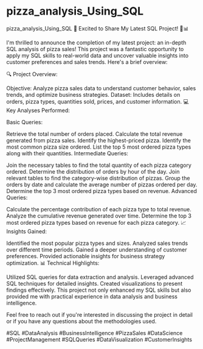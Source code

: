 # pizza_analysis_Using_SQL
pizza_analysis_Using_SQL
🌟 Excited to Share My Latest SQL Project! 🍕📊

I'm thrilled to announce the completion of my latest project: an in-depth SQL analysis of pizza sales! This project was a fantastic opportunity to apply my SQL skills to real-world data and uncover valuable insights into customer preferences and sales trends. Here's a brief overview:

🔍 Project Overview:

Objective: Analyze pizza sales data to understand customer behavior, sales trends, and optimize business strategies.
Dataset: Includes details on orders, pizza types, quantities sold, prices, and customer information.
💻 Key Analyses Performed:

Basic Queries:

Retrieve the total number of orders placed.
Calculate the total revenue generated from pizza sales.
Identify the highest-priced pizza.
Identify the most common pizza size ordered.
List the top 5 most ordered pizza types along with their quantities.
Intermediate Queries:

Join the necessary tables to find the total quantity of each pizza category ordered.
Determine the distribution of orders by hour of the day.
Join relevant tables to find the category-wise distribution of pizzas.
Group the orders by date and calculate the average number of pizzas ordered per day.
Determine the top 3 most ordered pizza types based on revenue.
Advanced Queries:

Calculate the percentage contribution of each pizza type to total revenue.
Analyze the cumulative revenue generated over time.
Determine the top 3 most ordered pizza types based on revenue for each pizza category.
📈 Insights Gained:

Identified the most popular pizza types and sizes.
Analyzed sales trends over different time periods.
Gained a deeper understanding of customer preferences.
Provided actionable insights for business strategy optimization.
📊 Technical Highlights:

Utilized SQL queries for data extraction and analysis.
Leveraged advanced SQL techniques for detailed insights.
Created visualizations to present findings effectively.
This project not only enhanced my SQL skills but also provided me with practical experience in data analysis and business intelligence.

Feel free to reach out if you're interested in discussing the project in detail or if you have any questions about the methodologies used.

#SQL #DataAnalysis #BusinessIntelligence #PizzaSales #DataScience #ProjectManagement #SQLQueries #DataVisualization #CustomerInsights
